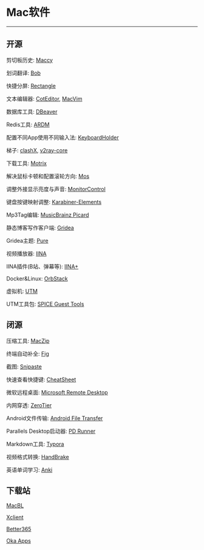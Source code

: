 # Mac软件

---

## 开源

剪切板历史: [Maccy](https://github.com/p0deje/Maccy)

划词翻译: [Bob](https://github.com/ripperhe/Bob)

快捷分屏: [Rectangle](https://github.com/rxhanson/Rectangle/)

文本编辑器: [CotEditor](https://github.com/coteditor/CotEditor), [MacVim](https://github.com/macvim-dev/macvim)

数据库工具: [DBeaver](https://github.com/dbeaver/dbeaver/)

Redis工具: [ARDM](https://github.com/qishibo/AnotherRedisDesktopManager)

配置不同App使用不同输入法: [KeyboardHolder](https://github.com/leaves615/KeyboardHolder)

梯子: [clashX](https://github.com/yichengchen/clashX), [v2ray-core](https://github.com/v2fly/v2ray-core/)

下载工具: [Motrix](https://github.com/agalwood/Motrix)

解决鼠标卡顿和配置滚轮方向: [Mos](https://github.com/Caldis/Mos)

调整外接显示亮度与声音: [MonitorControl](https://github.com/MonitorControl/MonitorControl)

键盘按键映射调整: [Karabiner-Elements](https://github.com/pqrs-org/Karabiner-Elements)

Mp3Tag编辑: [MusicBrainz Picard](https://github.com/metabrainz/picard)

静态博客写作客户端: [Gridea](https://github.com/getgridea/gridea)

Gridea主题: [Pure](https://github.com/imhanjie/gridea-theme-pure)

视频播放器: [IINA](https://github.com/iina/iina)

IINA插件(B站、弹幕等): [IINA+](https://github.com/xjbeta/iina-plus)

Docker&Linux: [OrbStack](https://github.com/orbstack/orbstack)

虚拟机: [UTM](https://github.com/utmapp/UTM)

UTM工具包: [SPICE Guest Tools](https://mac.getutm.app/support/)

## 闭源

压缩工具: [MacZip](https://ezip.awehunt.com/)

终端自动补全: [Fig](https://fig.io/)

截图: [Snipaste](https://www.snipaste.com/index.html)

快速查看快捷键: [CheatSheet](https://www.mediaatelier.com/CheatSheet/)

微软远程桌面: [Microsoft Remote Desktop](https://install.appcenter.ms/orgs/rdmacios-k2vy/apps/microsoft-remote-desktop-for-mac/distribution_groups/all-users-of-microsoft-remote-desktop-for-mac)

内网穿透: [ZeroTier](https://www.zerotier.com/)

Android文件传输: [Android File Transfer](https://www.android.com/filetransfer/)

Parallels Desktop启动器: [PD Runner](https://macapp.org.cn/app/pd-runner.html)

Markdown工具: [Typora](https://download.typora.io/mac/Typora-0.11.18.dmg)

视频格式转换: [HandBrake](https://handbrake.fr/)

英语单词学习: [Anki](https://apps.ankiweb.net/)

## 下载站

[MacBL](https://www.macbl.com/)

[Xclient](https://xclient.info/)

[Better365](https://www.better365.cn/)

[Oka Apps](https://zh.okaapps.com/)